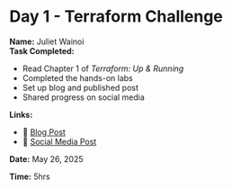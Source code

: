 # Day 1 - Terraform Challenge
**Name:** Juliet Wainoi  
 **Task Completed:**  
- Read Chapter 1 of *Terraform: Up & Running*
- Completed the hands-on labs
- Set up blog and published post
- Shared progress on social media

**Links:**
- 📝 [Blog Post](https://julietwainoi.github.io/)
- 📣 [Social Media Post]()
  
**Date:** May 26, 2025 
  
  
**Time:** 5hrs
